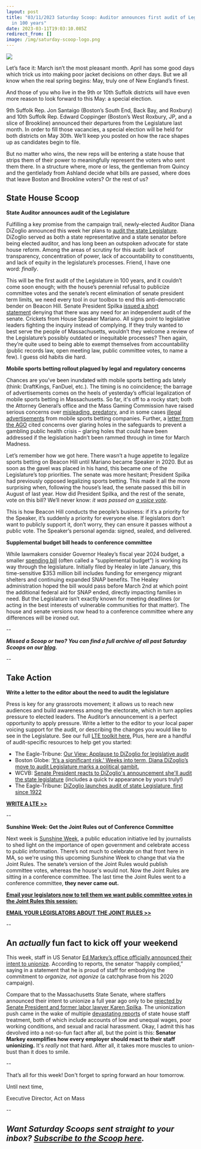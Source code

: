 ```yaml
---
layout: post
title: "03/11/2023 Saturday Scoop: Auditor announces first audit of Legislature
  in 100 years"
date: 2023-03-11T19:03:10.085Z
redirect_from: []
image: /img/saturday-scoop-logo.png
---
```

![](https://nvlupin.blob.core.windows.net/images/van/EA/EA007/1/90151/images/Saturday%20Scoop.png)

Let’s face it: March isn’t the most pleasant month. April has some good days which trick us into making poor jacket decisions on other days. But we all know when the real spring begins: May, truly one of New England’s finest.

And those of you who live in the 9th or 10th Suffolk districts will have even more reason to look forward to this May: a special election.

9th Suffolk Rep. Jon Santaigo (Boston’s South End, Back Bay, and Roxbury) and 10th Suffolk Rep. Edward Coppinger (Boston’s West Roxbury, JP, and a slice of Brookline) announced their departures from the Legislature last month. In order to fill those vacancies, a special election will be held for both districts on May 30th. We’ll keep you posted on how the race shapes up as candidates begin to file.

But no matter who wins, the new reps will be entering a state house that strips them of their power to meaningfully represent the voters who sent them there. In a structure where, more or less, the gentleman from Quincy and the gentlelady from Ashland decide what bills are passed, where does that leave Boston and Brookline voters? Or the rest of us?

## **State House Scoop**

**State Auditor announces audit of the Legislature**

Fulfilling a key promise from the campaign trail, newly-elected Auditor Diana DiZoglio announced this week her plans to [audit the state Legislature](https://www.nbcboston.com/news/local/dizoglio-launches-audit-of-legislature-where-she-previously-served/2990620/?utm_medium=&emci=47458325-afbf-ed11-a8e0-00224832e811&emdi=ea000000-0000-0000-0000-000000000001). DiZoglio served as both a state representative and a state senator before being elected auditor, and has long been an outspoken advocate for state house reform. Among the areas of scrutiny for this audit: lack of transparency, concentration of power, lack of accountability to constituents, and lack of equity in the legislature’s processes. Friend, I have one word: *finally*.

This will be the first audit of the Legislature in 100 years, and it couldn’t come soon enough; with the house’s perennial refusal to publicize committee votes and the senate’s recent elimination of senate president term limits, we need every tool in our toolbox to end this anti-democratic bender on Beacon Hill. Senate President Spilka [issued a short statement](https://www.wcvb.com/article/massachusetts-senate-president-reacts-audit-state-legislature/43252868?utm_medium=&emci=47458325-afbf-ed11-a8e0-00224832e811&emdi=ea000000-0000-0000-0000-000000000001) denying that there was any need for an independent audit of the senate. Crickets from House Speaker Mariano. All signs point to legislative leaders fighting the inquiry instead of complying. If they truly wanted to best serve the people of Massachusetts, wouldn’t they welcome a review of the Legislature’s possibly outdated or inequitable processes? Then again, they’re quite used to being able to exempt themselves from accountability (public records law, open meeting law, public committee votes, to name a few). I guess old habits die hard.

**Mobile sports betting rollout plagued by legal and regulatory concerns**

Chances are you’ve been inundated with mobile sports betting ads lately (think: DraftKings, FanDuel, etc.). The timing is no coincidence; the barrage of advertisements comes on the heels of yesterday’s official legalization of mobile sports betting in Massachusetts. So far, it's off to a rocky start; both the Attorney General’s office and the Mass Gaming Commission have raised serious concerns over [misleading, predatory](https://www.wbur.org/news/2023/03/09/massachusetts-attorney-general-sports-betting-mobile-phone-gambling?utm_medium=&emci=47458325-afbf-ed11-a8e0-00224832e811&emdi=ea000000-0000-0000-0000-000000000001), and in some cases [illegal advertisements](https://www.nbcboston.com/news/local/amid-deluge-some-sports-betting-ads-may-be-breaking-rules/2991912/?utm_medium=&emci=47458325-afbf-ed11-a8e0-00224832e811&emdi=ea000000-0000-0000-0000-000000000001) from mobile sports betting companies. Further, a [letter from the AGO](https://media.wbur.org/wp/2023/03/03-08AGObettingletter.pdf?utm_medium=&emci=47458325-afbf-ed11-a8e0-00224832e811&emdi=ea000000-0000-0000-0000-000000000001) cited concerns over glaring holes in the safeguards to prevent a gambling public health crisis – glaring holes that could have been addressed if the legislation hadn’t been rammed through in time for March Madness.

Let’s remember how we got here. There wasn’t a huge appetite to legalize sports betting on Beacon Hill until Mariano became Speaker in 2020. But as soon as the gavel was placed in his hand, this became one of the Legislature’s top priorities. The senate was more hesitant; President Spilka had previously opposed legalizing sports betting. This made it all the more surprising when, following the house’s lead, the senate passed this bill in August of last year. How did President Spilka, and the rest of the senate, vote on this bill? We’ll never know: *it was passed on [a voice vote](https://actonmass.org/post/2022/05/01/04-30-2022-saturday-scoop-house-rejects-bakers-tax-cuts-passes-progressive-budget?utm_medium=&emci=47458325-afbf-ed11-a8e0-00224832e811&emdi=ea000000-0000-0000-0000-000000000001)*. 

This is how Beacon Hill conducts the people’s business: if it’s a priority for the Speaker, it’s suddenly a priority for everyone else. If legislators don’t want to publicly support it, don’t worry, they can ensure it passes without a public vote. The Speaker’s personal agenda: signed, sealed, and delivered.

**Supplemental budget bill heads to conference committee**

While lawmakers consider Governor Healey’s fiscal year 2024 budget, a smaller [spending bill](https://www.wbur.org/news/2023/02/28/massachusetts-spending-healey-snap-food-stamps-school-meal-migrant-shelter?utm_medium=&emci=47458325-afbf-ed11-a8e0-00224832e811&emdi=ea000000-0000-0000-0000-000000000001) (often called a “supplemental budget”) is working its way through the legislature. Initially filed by Healey in late January, this time-sensitive $353 million bill includes funding for emergency migrant shelters and continuing expanded SNAP benefits. The Healey administration hoped the bill would pass before March 2nd at which point the additional federal aid for SNAP ended, directly impacting families in need. But the Legislature isn’t exactly known for meeting deadlines (or acting in the best interests of vulnerable communities for that matter). The house and senate versions now head to a conference committee where any differences will be ironed out.

\--

***Missed a Scoop or two? You can find a full archive of all past Saturday Scoops on our [blog](https://actonmass.org/blog?utm_medium=&emci=47458325-afbf-ed11-a8e0-00224832e811&emdi=ea000000-0000-0000-0000-000000000001).***

*\--*

## **Take Action**

**Write a letter to the editor about the need to audit the legislature**

Press is key for any grassroots movement; it allows us to reach new audiences and build awareness among the electorate, which in turn applies pressure to elected leaders. The Auditor’s announcement is a perfect opportunity to apply pressure. Write a letter to the editor to your local paper voicing support for the audit, or describing the changes you would like to see in the Legislature. See our full [LTE toolkit here.](https://docs.google.com/document/d/1RKajqBQ2_k7Zm8C4UHPZhkXQ2rwoKEdfkqNyDprsYjQ/edit?utm_medium=&emci=7a63d5ac-2caa-ed11-994d-00224832eb73&emdi=ea000000-0000-0000-0000-000000000001&ceid=%7B%7BContactsEmailID%7D%7D&) Plus, h[](https://docs.google.com/document/d/1RKajqBQ2_k7Zm8C4UHPZhkXQ2rwoKEdfkqNyDprsYjQ/edit?utm_medium=&emci=7a63d5ac-2caa-ed11-994d-00224832eb73&emdi=ea000000-0000-0000-0000-000000000001&ceid=%7B%7BContactsEmailID%7D%7D&)ere are a handful of audit-specific resources to help get you started: 

* The Eagle-Tribune: [Our View: Applause to DiZoglio for legislative audit](https://www.eagletribune.com/opinion/editorials/our-view-applause-to-dizoglio-for-legislative-audit/article_85a127de-beb6-11ed-8512-97ddf834f7ac.html?utm_medium=&emci=47458325-afbf-ed11-a8e0-00224832e811&emdi=ea000000-0000-0000-0000-000000000001)
* Boston Globe: [‘It’s a significant risk.’ Weeks into term, Diana DiZoglio’s move to audit Legislature marks a political gambit.](https://www.bostonglobe.com/2023/03/09/metro/dizoglio-moves-to-audit-legislature/?p1=BGSearch_Advanced_Results&utm_medium=&emci=47458325-afbf-ed11-a8e0-00224832e811&emdi=ea000000-0000-0000-0000-000000000001)
* WCVB: [Senate President reacts to DiZoglio's announcement she'll audit the state legislature](https://www.wcvb.com/article/massachusetts-senate-president-reacts-audit-state-legislature/43252868?utm_medium=&emci=47458325-afbf-ed11-a8e0-00224832e811&emdi=ea000000-0000-0000-0000-000000000001) (includes a quick tv appearance by yours truly!)
* The Eagle-Tribune: [DiZoglio launches audit of state Legislature, first since 1922](https://www.eagletribune.com/news/boston/dizoglio-launches-audit-of-state-legislature-first-since-1922/article_abc29758-bdae-11ed-ac9d-2fcdd28f78f7.html?utm_medium=&emci=47458325-afbf-ed11-a8e0-00224832e811&emdi=ea000000-0000-0000-0000-000000000001)

**[WRITE A LTE >>](https://docs.google.com/document/d/1RKajqBQ2_k7Zm8C4UHPZhkXQ2rwoKEdfkqNyDprsYjQ/edit?emci=7a63d5ac-2caa-ed11-994d-00224832eb73&emdi=ea000000-0000-0000-0000-000000000001&ceid=%7B%7BContactsEmailID%7D%7D&utm_medium=)**

\--

**Sunshine Week: Get the Joint Rules out of Conference Committee**

Next week is [Sunshine Week](https://en.wikipedia.org/wiki/Sunshine_Week?utm_medium=&emci=47458325-afbf-ed11-a8e0-00224832e811&emdi=ea000000-0000-0000-0000-000000000001), a public education initiative led by journalists to shed light on the importance of open government and celebrate access to public information. There’s not much to celebrate on that front here in MA, so we're using this upcoming Sunshine Week to change that via the Joint Rules. The senate’s version of the Joint Rules would publish committee votes, whereas the house's would not. Now the Joint Rules are sitting in a conference committee. The last time the Joint Rules went to a conference committee, **they never came out.**

**[Email your legislators now to tell them we want public committee votes in the Joint Rules this session:](https://secure.everyaction.com/hz9dlumNW0eqrG0kBGKYDg2?utm_medium=&emci=47458325-afbf-ed11-a8e0-00224832e811&emdi=ea000000-0000-0000-0000-000000000001)**

**[EMAIL YOUR LEGISLATORS ABOUT THE JOINT RULES >>](https://secure.everyaction.com/hz9dlumNW0eqrG0kBGKYDg2?utm_medium=&emci=47458325-afbf-ed11-a8e0-00224832e811&emdi=ea000000-0000-0000-0000-000000000001)**

\--

## **An *actually* fun fact to kick off your weekend**

This week, staff in US Senator [Ed Markey’s office officially announced their intent to unionize](https://rollcall.com/2023/03/08/with-voluntary-recognition-ed-markeys-staff-will-be-the-first-in-the-senate-to-unionize/?utm_medium=&emci=47458325-afbf-ed11-a8e0-00224832e811&emdi=ea000000-0000-0000-0000-000000000001). According to reports, the senator “happily complied,” saying in a statement that he is proud of staff for embodying the commitment to *organize, not agonize* (a catchphrase from his 2020 campaign). 

Compare that to the Massachusetts State Senate, where staffers announced their intent to unionize a full year ago only to be [rejected by Senate President and former labor lawyer Karen Spilka](https://actonmass.org/post/2022/08/20/spilkas-refusal-to-recognize-mass-state-house-employees-union?utm_medium=&emci=47458325-afbf-ed11-a8e0-00224832e811&emdi=ea000000-0000-0000-0000-000000000001). The unionization push came in the wake of multiple [devastating reports](https://www.bostonglobe.com/2022/03/03/metro/state-senate-hires-pay-consultant-wake-report-that-says-staff-pay-breaks-with-best-practice/?et_rid=1767637600&s_campaign=todaysheadlines:newsletter&utm_medium=&emci=47458325-afbf-ed11-a8e0-00224832e811&emdi=ea000000-0000-0000-0000-000000000001) of state house staff treatment, both of which include accounts of low and unequal wages, poor working conditions, and sexual and racial harassment. Okay, I admit this has devolved into a not-so-fun fact after all, but the point is this: **Senator Markey exemplifies how every employer should react to their staff unionizing.** It's *really* not that hard. After all, it takes more muscles to union-bust than it does to smile.

\--

That’s all for this week! Don't forget to spring forward an hour tomorrow.  

Until next time,

Executive Director, Act on Mass

\--

## ***Want Saturday Scoops sent straight to your inbox? [Subscribe to the Scoop here](https://secure.everyaction.com/1iWRboEfXUyjUvBt5HMoZw2).***